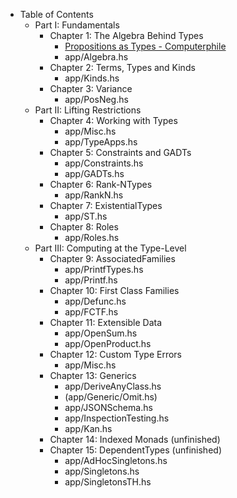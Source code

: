 
- Table of Contents
  - Part I: Fundamentals
    - Chapter 1: The Algebra Behind Types
      - [Propositions as Types - Computerphile](https://www.youtube.com/watch?v=SknxggwRPzU)
      - app/Algebra.hs
    - Chapter 2: Terms, Types and Kinds
      - app/Kinds.hs
    - Chapter 3: Variance
      - app/PosNeg.hs
  - Part II: Lifting Restrictions
    - Chapter 4: Working with Types
      - app/Misc.hs
      - app/TypeApps.hs
    - Chapter 5: Constraints and GADTs
      - app/Constraints.hs
      - app/GADTs.hs
    - Chapter 6: Rank-NTypes
      - app/RankN.hs
    - Chapter 7: ExistentialTypes
      - app/ST.hs
    - Chapter 8: Roles
      - app/Roles.hs
  - Part III: Computing at the Type-Level
    - Chapter 9: AssociatedFamilies
      - app/PrintfTypes.hs
      - app/Printf.hs
    - Chapter 10: First Class Families
      - app/Defunc.hs
      - app/FCTF.hs
    - Chapter 11: Extensible Data
      - app/OpenSum.hs
      - app/OpenProduct.hs
    - Chapter 12: Custom Type Errors
      - app/Misc.hs
    - Chapter 13: Generics
      - app/DeriveAnyClass.hs
      - (app/Generic/Omit.hs)
      - app/JSONSchema.hs
      - app/InspectionTesting.hs
      - app/Kan.hs
    - Chapter 14: Indexed Monads (unfinished)
    - Chapter 15: DependentTypes (unfinished)
      - app/AdHocSingletons.hs
      - app/Singletons.hs
      - app/SingletonsTH.hs
